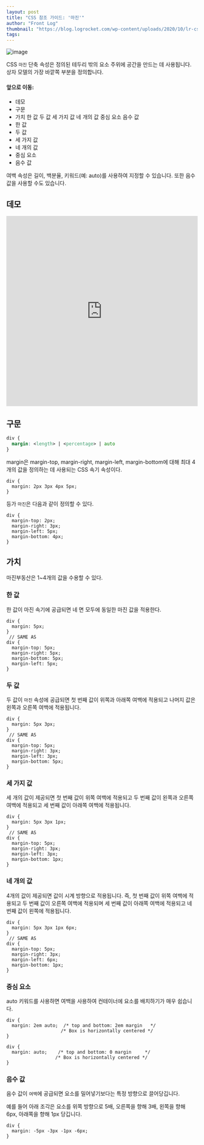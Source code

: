 ```yaml
---
layout: post
title: "CSS 참조 가이드: '마진'"
author: "Front Log"
thumbnail: "https://blog.logrocket.com/wp-content/uploads/2020/10/lr-css-reference-guide-margin-nocdn.png"
tags: 
---
```



![image](https://i1.wp.com/blog.logrocket.com/wp-content/uploads/2020/10/lr-css-reference-guide-margin-nocdn.png?fit=730%2C487&ssl=1)

CSS `마진` 단축 속성은 정의된 테두리 밖의 요소 주위에 공간을 만드는 데 사용됩니다. 상자 모델의 가장 바깥쪽 부분을 정의합니다.

#### 앞으로 이동:

- 데모
- 구문
- 가치
한 값
두 값
세 가지 값
네 개의 값
중심 요소
음수 값
- 한 값
- 두 값
- 세 가지 값
- 네 개의 값
- 중심 요소
- 음수 값

여백 속성은 길이, 백분율, 키워드(예: auto)를 사용하여 지정할 수 있습니다. 또한 음수 값을 사용할 수도 있습니다.

## 데모

<div class="cp_embed_wrapper"><iframe allowfullscreen="true" allowpaymentrequest="true" allowtransparency="true" class="cp_embed_iframe " frameborder="0" height="500" width="100%" name="cp_embed_1" scrolling="no" src="https://codepen.io/kaperskyguru/embed/XWKdVBb?height=500&amp;theme-id=dark&amp;default-tab=css%2Cresult&amp;user=kaperskyguru&amp;slug-hash=XWKdVBb&amp;pen-title=CSS%20Margin%20Example&amp;name=cp_embed_1" style="width: 100%; overflow:hidden; display:block;" title="CSS Margin Example" loading="lazy" id="cp_embed_XWKdVBb"></iframe></div>

## 구문

```css
div {
  margin: <length> | <percentage> | auto
}
```

margin은 margin-top, margin-right, margin-left, margin-bottom에 대해 최대 4개의 값을 정의하는 데 사용되는 CSS 속기 속성이다.

```undefined
div {
  margin: 2px 3px 4px 5px;
}
```

등가 `마진`은 다음과 같이 정의할 수 있다.

```undefined
div {
  margin-top: 2px;
  margin-right: 3px;
  margin-left: 5px;
  margin-bottom: 4px;
}
```

## 가치

마진부동산은 1~4개의 값을 수용할 수 있다.

### 한 값

한 값이 마진 속기에 공급되면 네 면 모두에 동일한 마진 값을 적용한다.

```undefined
div {
  margin: 5px;
}
 // SAME AS
div {
  margin-top: 5px;
  margin-right: 5px;
  margin-bottom: 5px;
  margin-left: 5px;
}
```

### 두 값

두 값이 `마진` 속성에 공급되면 첫 번째 값이 위쪽과 아래쪽 여백에 적용되고 나머지 값은 왼쪽과 오른쪽 여백에 적용됩니다.

```undefined
div {
  margin: 5px 3px;
}
 // SAME AS
div {
  margin-top: 5px;
  margin-right: 3px;
  margin-left: 3px;
  margin-bottom: 5px;
}
```

### 세 가지 값

세 개의 값이 제공되면 첫 번째 값이 위쪽 여백에 적용되고 두 번째 값이 왼쪽과 오른쪽 여백에 적용되고 세 번째 값이 아래쪽 여백에 적용됩니다.

```undefined
div {
  margin: 5px 3px 1px;
}
 // SAME AS
div {
  margin-top: 5px;
  margin-right: 3px;
  margin-left: 3px;
  margin-bottom: 1px;
}
```

### 네 개의 값

4개의 값이 제공되면 값이 시계 방향으로 적용됩니다. 즉, 첫 번째 값이 위쪽 여백에 적용되고 두 번째 값이 오른쪽 여백에 적용되며 세 번째 값이 아래쪽 여백에 적용되고 네 번째 값이 왼쪽에 적용됩니다.

```undefined
div {
  margin: 5px 3px 1px 6px;
}
 // SAME AS
div {
  margin-top: 5px;
  margin-right: 3px;
  margin-left: 6px;
  margin-bottom: 1px;
}
```

### 중심 요소

auto 키워드를 사용하면 여백을 사용하여 컨테이너에 요소를 배치하기가 매우 쉽습니다.

```undefined
div {
  margin: 2em auto;  /* top and bottom: 2em margin   */
                    /* Box is horizontally centered */
}

div {
  margin: auto;    /* top and bottom: 0 margin     */
                  /* Box is horizontally centered */
}
```

### 음수 값

음수 값이 `여백`에 공급되면 요소를 밀어넣기보다는 특정 방향으로 끌어당깁니다.

예를 들어 아래 조각은 요소를 위쪽 방향으로 5배, 오른쪽을 향해 3배, 왼쪽을 향해 6px, 아래쪽을 향해 1px 당깁니다.

```undefined
div {
  margin: -5px -3px -1px -6px;
}
```